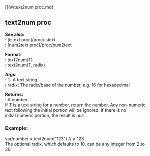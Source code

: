 []{#/text2num proc.md}    
## text2num proc    
**See also:**    
:   [istext proc]/proc/istext    
:   [num2text proc]/proc/num2text    
<!-- -->    
**Format:**    
:   text2num(T)    
:   text2num(T, radix)    
<!-- -->    
**Args:**    
:   T: A text string.    
:   radix: The radix/base of the number, e.g. 16 for hexadecimal    
<!-- -->    
**Returns:**    
:   A number.    
If T is a text string for a number, return the number. Any non-numeric    
text following the initial portion will be ignored. If there is no    
initial numeric portion, the result is null.    
### Example:    
var/number = text2num(\"123\") // = 123    
The optional radix, which defaults to 10, can be any integer from 2 to    
36.  